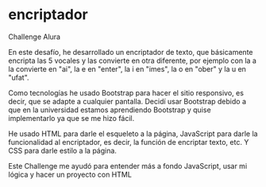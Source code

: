 # encriptador
Challenge Alura


En este desafío, he desarrollado un encriptador de texto, que básicamente encripta las 5 vocales y las convierte en otra diferente, por ejemplo con la a la convierte en "ai", la e en "enter", la i en "imes", la o en "ober" y la u en "ufat".

Como tecnologías he usado Bootstrap para hacer el sitio responsivo, es decir, que se adapte a cualquier pantalla. Decidí usar Bootstrap debido a que en la universidad estamos aprendiendo Bootstrap y quise implementarlo ya que se me hizo fácil.

He usado HTML para darle el esqueleto a la página, JavaScript para darle la funcionalidad al encriptador, es decir, la función de encriptar texto, etc. Y CSS para darle estilo a la página.

Este Challenge me ayudó para entender más a fondo JavaScript, usar mi lógica y hacer un proyecto con HTML
